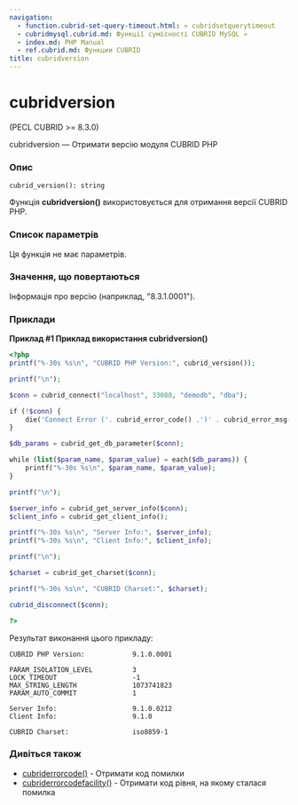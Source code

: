 ```yaml
---
navigation:
  - function.cubrid-set-query-timeout.html: « cubridsetquerytimeout
  - cubridmysql.cubrid.md: Функції сумісності CUBRID MySQL »
  - index.md: PHP Manual
  - ref.cubrid.md: Функции CUBRID
title: cubridversion
---
```

# cubridversion

(PECL CUBRID >= 8.3.0)

cubridversion — Отримати версію модуля CUBRID PHP

### Опис

```methodsynopsis
cubrid_version(): string
```

Функція **cubridversion()** використовується для отримання версії CUBRID PHP.

### Список параметрів

Ця функція не має параметрів.

### Значення, що повертаються

Інформація про версію (наприклад, "8.3.1.0001").

### Приклади

**Приклад #1 Приклад використання **cubridversion()****

```php
<?php
printf("%-30s %s\n", "CUBRID PHP Version:", cubrid_version());

printf("\n");

$conn = cubrid_connect("localhost", 33088, "demodb", "dba");

if (!$conn) {
    die('Connect Error ('. cubrid_error_code() .')' . cubrid_error_msg());
}

$db_params = cubrid_get_db_parameter($conn);

while (list($param_name, $param_value) = each($db_params)) {
    printf("%-30s %s\n", $param_name, $param_value);
}

printf("\n");

$server_info = cubrid_get_server_info($conn);
$client_info = cubrid_get_client_info();

printf("%-30s %s\n", "Server Info:", $server_info);
printf("%-30s %s\n", "Client Info:", $client_info);

printf("\n");

$charset = cubrid_get_charset($conn);

printf("%-30s %s\n", "CUBRID Charset:", $charset);

cubrid_disconnect($conn);

?>
```

Результат виконання цього прикладу:

```
CUBRID PHP Version:            9.1.0.0001

PARAM_ISOLATION_LEVEL          3
LOCK_TIMEOUT                   -1
MAX_STRING_LENGTH              1073741823
PARAM_AUTO_COMMIT              1

Server Info:                   9.1.0.0212
Client Info:                   9.1.0

CUBRID Charset:                iso8859-1
```

### Дивіться також

-   [cubriderrorcode()](function.cubrid-error-code.html) - Отримати код помилки
-   [cubriderrorcodefacility()](function.cubrid-error-code-facility.html) - Отримати код рівня, на якому сталася помилка
